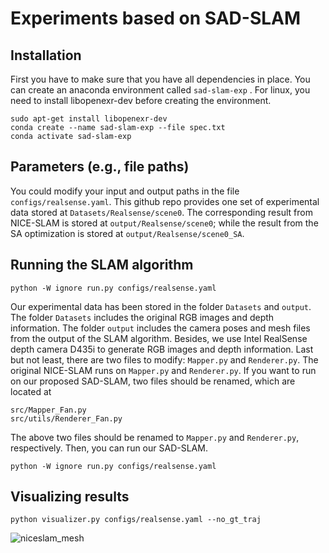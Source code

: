 # Experiments based on SAD-SLAM

## Installation
First you have to make sure that you have all dependencies in place. 
You can create an anaconda environment called ```sad-slam-exp```  . 
For linux, you need to install libopenexr-dev before creating the environment.
```  
sudo apt-get install libopenexr-dev
conda create --name sad-slam-exp --file spec.txt
conda activate sad-slam-exp
```
## Parameters (e.g., file paths)
You could modify your input and output paths in the file ```configs/realsense.yaml```. 
This github repo provides one set of experimental data stored at 
```Datasets/Realsense/scene0```. 
The corresponding result from NICE-SLAM is stored at ```output/Realsense/scene0```; 
while the result from the SA optimization is stored at ```output/Realsense/scene0_SA```. 

## Running the SLAM algorithm
```  
python -W ignore run.py configs/realsense.yaml
```
Our experimental data has been stored in the folder ```Datasets``` and ```output```. 
The folder ```Datasets``` includes the original RGB images and depth information. 
The folder ```output``` includes the camera poses and mesh files from the output of the SLAM algorithm. 
Besides, we use Intel RealSense depth camera D435i to generate RGB images and depth information. 
Last but not least, there are two files to modify: ```Mapper.py``` and ```Renderer.py```. 
The original NICE-SLAM runs on ```Mapper.py``` and ```Renderer.py```. 
If you want to run on our proposed SAD-SLAM, 
two files should be renamed, which are located at
``` 
src/Mapper_Fan.py
src/utils/Renderer_Fan.py
``` 
The above two files should be renamed to ```Mapper.py``` and ```Renderer.py```, respectively. 
Then, you can run our SAD-SLAM. 
```  
python -W ignore run.py configs/realsense.yaml
```

## Visualizing results
```  
python visualizer.py configs/realsense.yaml --no_gt_traj
```

![niceslam_mesh](output/Realsense/scene0/chair_niceslam.gif)
